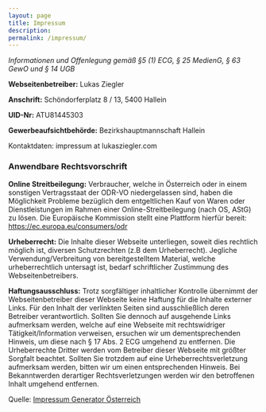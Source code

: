 ```yaml
---
layout: page
title: Impressum
description:
permalink: /impressum/
---
```


*Informationen und Offenlegung gemäß §5 (1) ECG, § 25 MedienG, § 63 GewO und § 14 UGB*

**Webseitenbetreiber:** Lukas Ziegler

**Anschrift:** Schöndorferplatz 8 / 13, 5400 Hallein

**UID-Nr:** ATU81445303

**Gewerbeaufsichtbehörde:** Bezirkshauptmannschaft Hallein

Kontaktdaten: impressum at lukasziegler.com

### Anwendbare Rechtsvorschrift

**Online Streitbeilegung:** Verbraucher, welche in Österreich oder in einem sonstigen Vertragsstaat der ODR-VO niedergelassen sind, haben die Möglichkeit Probleme bezüglich dem entgeltlichen Kauf von Waren oder Dienstleistungen im Rahmen einer Online-Streitbeilegung (nach OS, AStG) zu lösen. Die Europäische Kommission stellt eine Plattform hierfür bereit: https://ec.europa.eu/consumers/odr

**Urheberrecht:** Die Inhalte dieser Webseite unterliegen, soweit dies rechtlich möglich ist, diversen Schutzrechten (z.B dem Urheberrecht). Jegliche Verwendung/Verbreitung von bereitgestelltem Material, welche urheberrechtlich untersagt ist, bedarf schriftlicher Zustimmung des Webseitenbetreibers.

**Haftungsausschluss:** Trotz sorgfältiger inhaltlicher Kontrolle übernimmt der Webseitenbetreiber dieser Webseite keine Haftung für die Inhalte externer Links. Für den Inhalt der verlinkten Seiten sind ausschließlich deren Betreiber verantwortlich. Sollten Sie dennoch auf ausgehende Links aufmerksam werden, welche auf eine Webseite mit rechtswidriger Tätigkeit/Information verweisen, ersuchen wir um dementsprechenden Hinweis, um diese nach § 17 Abs. 2 ECG umgehend zu entfernen.
Die Urheberrechte Dritter werden vom Betreiber dieser Webseite mit größter Sorgfalt beachtet. Sollten Sie trotzdem auf eine Urheberrechtsverletzung aufmerksam werden, bitten wir um einen entsprechenden Hinweis. Bei Bekanntwerden derartiger Rechtsverletzungen werden wir den betroffenen Inhalt umgehend entfernen.

Quelle: <a href="https://www.fairesrecht.at/kostenlos-impressum-erstellen-generator.php">Impressum Generator Österreich</a>